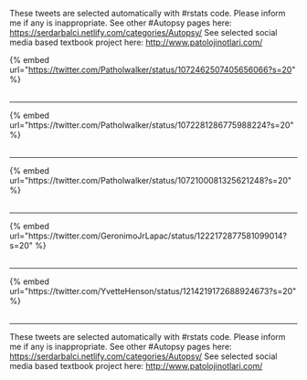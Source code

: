 

These tweets are selected automatically with #rstats code. Please inform me if any is inappropriate.
See other #Autopsy pages here: https://serdarbalci.netlify.com/categories/Autopsy/ 
See selected social media based textbook project here: http://www.patolojinotlari.com/

{% embed url="https://twitter.com/Patholwalker/status/1072462507405656066?s=20" %}<br>
<br>
<hr>
{% embed url="https://twitter.com/Patholwalker/status/1072281286775988224?s=20" %}<br>
<br>
<hr>
{% embed url="https://twitter.com/Patholwalker/status/1072100081325621248?s=20" %}<br>
<br>
<hr>
{% embed url="https://twitter.com/GeronimoJrLapac/status/1222172877581099014?s=20" %}<br>
<br>
<hr>
{% embed url="https://twitter.com/YvetteHenson/status/1214219172688924673?s=20" %}<br>
<br>
<hr>


These tweets are selected automatically with #rstats code. Please inform me if any is inappropriate.
See other #Autopsy pages here: https://serdarbalci.netlify.com/categories/Autopsy/ 
See selected social media based textbook project here: http://www.patolojinotlari.com/
